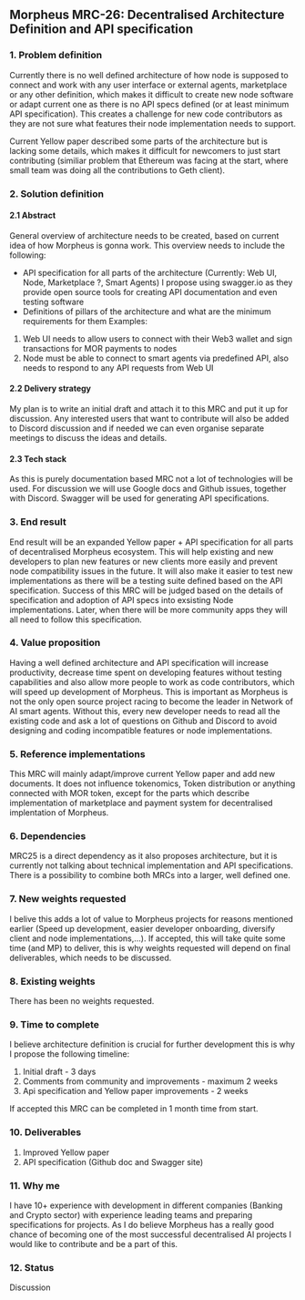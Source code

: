 ## Morpheus MRC-26: Decentralised Architecture Definition and API specification

### 1. Problem definition

Currently there is no well defined architecture of how node is supposed to connect and work with any user interface or external agents, marketplace or any other definition, which makes it difficult to create new node software or adapt current one as there is no API specs defined (or at least minimum API specification). This creates a challenge for new code contributors as they are not sure what features their node implementation needs to support. 

Current Yellow paper described some parts of the architecture but is lacking some details, which makes it difficult for newcomers to just start contributing (similiar problem that Ethereum was facing at the start, where small team was doing all the contributions to Geth client).


### 2. Solution definition
#### 2.1 Abstract

General overview of architecture needs to be created, based on current idea of how Morpheus is gonna work. This overview needs to include the following:
 - API specification for all parts of the architecture (Currently: Web UI, Node, Marketplace ?, Smart Agents)
I propose using swagger.io as they provide open source tools for creating API documentation and even testing software
- Definitions of pillars of the architecture and what are the minimum requirements for them
Examples: 
1. Web UI needs to allow users to connect with their Web3 wallet and sign transactions for MOR payments to nodes
2. Node must be able to connect to smart agents via predefined API, also needs to respond to any API requests from Web UI

#### 2.2 Delivery strategy

My plan is to write an initial draft and attach it to this MRC and put it up for discussion. Any interested users that want to contribute will also be added to Discord discussion and if needed we can even organise separate meetings to discuss the ideas and details.

#### 2.3 Tech stack

As this is purely documentation based MRC not a lot of technologies will be used. For discussion we will use Google docs and Github issues, together with Discord. Swagger will be used for generating API specifications.

### 3. End result

End result will be an expanded Yellow paper + API specification for all parts of decentralised Morpheus ecosystem. This will help existing and new developers to plan new features or new clients more easily and prevent node compatibility issues in the future. It will also make it easier to test new implementations as there will be a testing suite defined based on the API specification.
Success of this MRC will be judged based on the details of specification and adoption of API specs into exsisting Node implementations. Later, when there will be more community apps they will all need to follow this specification.

### 4. Value proposition

Having a well defined architecture and API specification will increase productivity, decrease time spent on developing features without testing capabilities and also allow more people to work as code contributors, which will speed up development of Morpheus. This is important as Morpheus is not the only open source project racing to become the leader in Network of AI smart agents. Without this, every new developer needs to read all the existing code and ask a lot of questions on Github and Discord to avoid designing and coding incompatible features or node implementations.


### 5. Reference implementations

This MRC will mainly adapt/improve current Yellow paper and add new documents. It does not influence tokenomics, Token distribution or anything connected with MOR token, except for the parts which describe implementation of marketplace and payment system for decentralised implentation of Morpheus.

### 6. Dependencies

MRC25 is a direct dependency as it also proposes architecture, but it is currently not talking about technical implementation and API specifications. There is a possibility to combine both MRCs into a larger, well defined one.

### 7. New weights requested

I belive this adds a lot of value to Morpheus projects for reasons mentioned earlier (Speed up development, easier developer onboarding, diversify client and node implementations,...). If accepted, this will take quite some time (and MP) to deliver, this is why weights requested will depend on final deliverables, which needs to be discussed.

### 8. Existing weights

There has been no weights requested.

### 9. Time to complete

I believe architecture definition is crucial for further development this is why I propose the following timeline:
1. Initial draft - 3 days
2. Comments from community and improvements - maximum 2 weeks
3. Api specification and Yellow paper improvements - 2 weeks

If accepted this MRC can be completed in 1 month time from start.

### 10. Deliverables

1. Improved Yellow paper
2. API specification (Github doc and Swagger site)

### 11. Why me

I have 10+ experience with development in different companies (Banking and Crypto sector) with experience leading teams and preparing specifications for projects. As I do believe Morpheus has a really good chance of becoming one of the most successful decentralised AI projects I would like to contribute and be a part of this.

### 12. Status

Discussion























